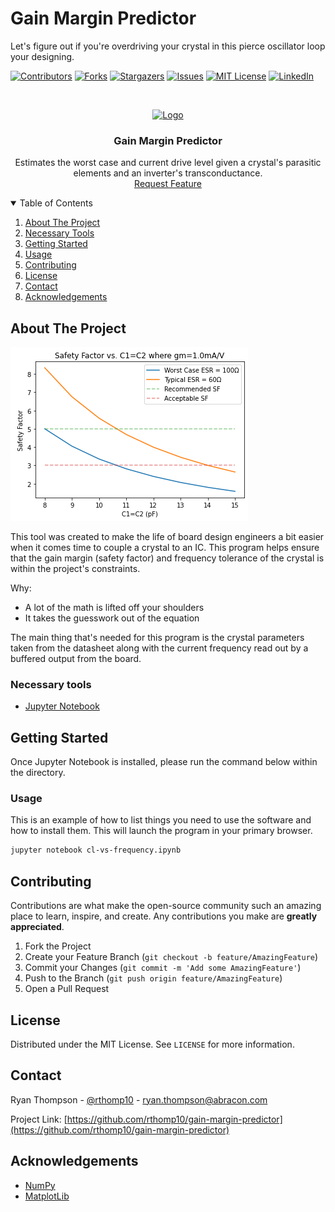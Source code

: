 # Gain Margin Predictor
Let's figure out if you're overdriving your crystal in this pierce oscillator loop your designing.

[![Contributors][contributors-shield]][contributors-url]
[![Forks][forks-shield]][forks-url]
[![Stargazers][stars-shield]][stars-url]
[![Issues][issues-shield]][issues-url]
[![MIT License][license-shield]][license-url]
[![LinkedIn][linkedin-shield]][linkedin-url]

<!-- PROJECT LOGO -->
<br />
<p align="center">
  <a href="https://github.com/rthomp10/gain-margin-predictor">
    <img src="https://abracon.com/assets/icons/abracon-logo.svg" alt="Logo">
  </a>
  <h3 align="center">Gain Margin Predictor</h3>
  <p align="center">
     Estimates the worst case and current drive level given a crystal's parasitic <br />
     elements and an inverter's transconductance. 
    <br />
    <a href="https://github.com/rthomp10/gain-margin-predictor/issues">Request Feature</a>
  </p>
</p>

<!-- TABLE OF CONTENTS -->
<details open="open">
  <summary>Table of Contents</summary>
  <ol>
    <li><a href="#about-the-project">About The Project</a></li>
    <li><a href="#necessary-tools">Necessary Tools</a></li>
    <li><a href="#getting-started">Getting Started</a></li>
    <li><a href="#usage">Usage</a></li>
    <li><a href="#contributing">Contributing</a></li>
    <li><a href="#license">License</a></li>
    <li><a href="#contact">Contact</a></li>
    <li><a href="#acknowledgements">Acknowledgements</a></li>
  </ol>
</details>

<!-- ABOUT THE PROJECT -->
## About The Project

[![Product Name Screen Shot][product-screenshot]][product-screenshot]

This tool was created to make the life of board design engineers a bit easier when it comes time to couple a crystal to an IC. This program helps ensure that the gain margin (safety factor) and frequency tolerance of the crystal is within the project's constraints. 

Why:
* A lot of the math is lifted off your shoulders
* It takes the guesswork out of the equation

The main thing that's needed for this program is the crystal parameters taken from the datasheet along with the current frequency read out by a buffered output from the board.

### Necessary tools
* [Jupyter Notebook](https://jupyter.org/)

<!-- GETTING STARTED -->
## Getting Started
Once Jupyter Notebook is installed, please run the command below within the directory.

### Usage
This is an example of how to list things you need to use the software and how to install them. This will launch the program in your primary browser.
  ```sh
  jupyter notebook cl-vs-frequency.ipynb
  ```

<!-- CONTRIBUTING -->
## Contributing

Contributions are what make the open-source community such an amazing place to learn, inspire, and create. Any contributions you make are **greatly appreciated**.

1. Fork the Project
2. Create your Feature Branch (`git checkout -b feature/AmazingFeature`)
3. Commit your Changes (`git commit -m 'Add some AmazingFeature'`)
4. Push to the Branch (`git push origin feature/AmazingFeature`)
5. Open a Pull Request



<!-- LICENSE -->
## License
Distributed under the MIT License. See `LICENSE` for more information.

<!-- CONTACT -->
## Contact
Ryan Thompson - [@rthomp10](https://www.linkedin.com/in/rthomp10/) - ryan.thompson@abracon.com

Project Link: [https://github.com/rthomp10/gain-margin-predictor](https://github.com/rthomp10/gain-margin-predictor)



<!-- ACKNOWLEDGEMENTS -->
## Acknowledgements
* [NumPy](https://numpy.org/)
* [MatplotLib](https://matplotlib.org/)





<!-- MARKDOWN LINKS & IMAGES -->
<!-- https://www.markdownguide.org/basic-syntax/#reference-style-links -->
[contributors-shield]: https://img.shields.io/github/contributors/rthomp10/gain-margin-predictor
[contributors-url]: https://github.com/rthomp10/gain-margin-predictor/graphs/contributors
[forks-shield]: https://img.shields.io/github/forks/rthomp10/gain-margin-predictor
[forks-url]: https://github.com/rthomp10/gain-margin-predictor/network/members
[stars-shield]: https://img.shields.io/github/stars/rthomp10/gain-margin-predictor
[stars-url]: https://github.com/rthomp10/gain-margin-predictor/stargazers
[issues-shield]: https://img.shields.io/github/issues/rthomp10/gain-margin-predictor
[issues-url]: https://github.com/rthomp10/gain-margin-predictor/issues
[license-shield]: https://img.shields.io/github/license/rthomp10/gain-margin-predictor
[license-url]: https://github.com/rthomp10/gain-margin-predictor/blob/master/LICENSE.txt
[linkedin-shield]: https://img.shields.io/badge/-LinkedIn-black.svg?style=flat&logo=linkedin&colorB=555
[linkedin-url]: https://www.linkedin.com/company/abracon/
[product-screenshot]: bin/images/sf.png

